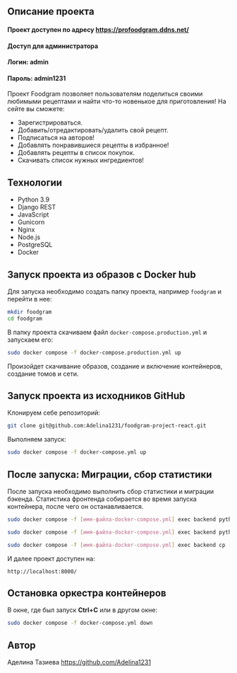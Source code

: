## Описание проекта

#### Проект доступен по адресу https://profoodgram.ddns.net/
#### Доступ для администратора
#### Логин: admin
#### Пароль: admin1231


Проект Foodgram позволяет пользователям поделиться своими любимыми рецептами и найти что-то новенькое для приготовления!
На сейте вы сможете:
- Зарегистрироваться.
- Добавить/отредактировать/удалить свой рецепт.
- Подписаться на авторов!
- Добавлять понравившиеся рецепты в избранное!
- Добавлять рецепты в список покупок.
- Скачивать список нужных ингредиентов!

## Технологии

- Python 3.9
- Django REST
- JavaScript
- Gunicorn
- Nginx
- Node.js
- PostgreSQL
- Docker

## Запуск проекта из образов с Docker hub

Для запуска необходимо создать папку проекта, например `foodgram` и перейти в нее:

```bash
mkdir foodgram
cd foodgram
```

В папку проекта скачиваем файл `docker-compose.production.yml` и запускаем его:

```bash
sudo docker compose -f docker-compose.production.yml up
```

Произойдет скачивание образов, создание и включение контейнеров, создание томов и сети.

## Запуск проекта из исходников GitHub

Клонируем себе репозиторий: 

```bash 
git clone git@github.com:Adelina1231/foodgram-project-react.git
```

Выполняем запуск:

```bash
sudo docker compose -f docker-compose.yml up
```

## После запуска: Миграции, сбор статистики

После запуска необходимо выполнить сбор статистики и миграции бэкенда. Статистика фронтенда собирается во время запуска контейнера, после чего он останавливается. 

```bash
sudo docker compose -f [имя-файла-docker-compose.yml] exec backend python manage.py migrate

sudo docker compose -f [имя-файла-docker-compose.yml] exec backend python manage.py collectstatic

sudo docker compose -f [имя-файла-docker-compose.yml] exec backend cp -r /app/collected_static/. /static/static/
```

И далее проект доступен на: 

```
http://localhost:8000/
```

## Остановка оркестра контейнеров

В окне, где был запуск **Ctrl+С** или в другом окне:

```bash
sudo docker compose -f docker-compose.yml down
```

## Автор

Аделина Тазиева https://github.com/Adelina1231
